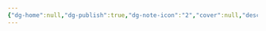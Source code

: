 ```yaml
---
{"dg-home":null,"dg-publish":true,"dg-note-icon":"2","cover":null,"description":null,"tags":["project/×Astraculum"],"platform":"Unity,Blender","permalink":"/900.Publish/Under the Sunset/","dgPassFrontmatter":true,"noteIcon":"2"}
---
```


